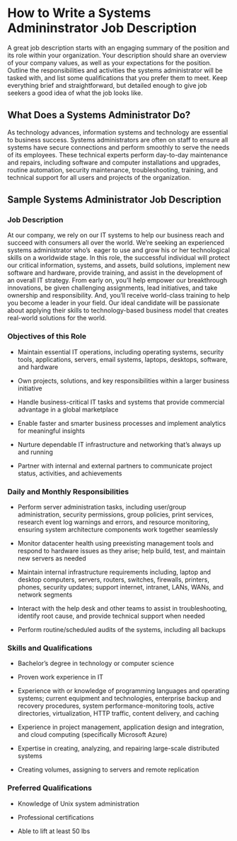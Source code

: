 # How to Write a Systems Admininstrator Job Description

A great job description starts with an engaging summary of the position and its role within your organization. Your description should share an overview of your company values, as well as your expectations for the position. Outline the responsibilities and activities the systems administrator will be tasked with, and list some qualifications that you prefer them to meet. Keep everything brief and straightforward, but detailed enough to give job seekers a good idea of what the job looks like.

## What Does a Systems Administrator Do?

As technology advances, information systems and technology are essential to business success. Systems administrators are often on staff to ensure all systems have secure connections and perform smoothly to serve the needs of its employees. These technical experts perform day-to-day maintenance and repairs, including software and computer installations and upgrades, routine automation, security maintenance, troubleshooting, training, and technical support for all users and projects of the organization.

## Sample Systems Administrator Job Description

### Job Description

At our company, we rely on our IT systems to help our business reach and succeed with consumers all over the world. We’re seeking an experienced systems administrator who’s  eager to use and grow his or her technological skills on a worldwide stage. In this role, the successful individual will protect our critical information, systems, and assets, build solutions, implement new software and hardware, provide training, and assist in the development of an overall IT strategy. From early on, you’ll help empower our breakthrough innovations, be given challenging assignments, lead initiatives, and take ownership and responsibility. And, you’ll receive world-class training to help you become a leader in your field. Our ideal candidate will be passionate about applying their skills to technology-based business model that creates real-world solutions for the world.

### Objectives of this Role

* Maintain essential IT operations, including operating systems, security tools, applications, servers, email systems, laptops, desktops, software, and hardware

* Own projects, solutions, and key responsibilities within a larger business initiative

* Handle business-critical IT tasks and systems that provide commercial advantage in a global marketplace

* Enable faster and smarter business processes and implement analytics for meaningful insights

* Nurture dependable IT infrastructure and networking that’s always up and running

* Partner with internal and external partners to communicate project status, activities, and achievements

### Daily and Monthly Responsibilities

* Perform server administration tasks, including user/group administration, security permissions, group policies, print services, research event log warnings and errors, and resource monitoring, ensuring system architecture components work together seamlessly

* Monitor datacenter health using preexisting management tools and respond to hardware issues as they arise; help build, test, and maintain new servers as needed

* Maintain internal infrastructure requirements including, laptop and desktop computers, servers, routers, switches, firewalls, printers, phones, security updates; support internet, intranet, LANs, WANs, and network segments

* Interact with the help desk and other teams to assist in troubleshooting, identify root cause, and provide technical support when needed

* Perform routine/scheduled audits of the systems, including all backups

### Skills and Qualifications

* Bachelor’s degree in technology or computer science

* Proven work experience in IT

* Experience with or knowledge of programming languages and operating systems; current equipment and technologies, enterprise backup and recovery procedures, system performance-monitoring tools, active directories, virtualization, HTTP traffic, content delivery, and caching

* Experience in project management, application design and integration, and cloud computing (specifically Microsoft Azure)

* Expertise in creating, analyzing, and repairing large-scale distributed systems

* Creating volumes, assigning to servers and remote replication

### Preferred Qualifications

* Knowledge of Unix system administration

* Professional certifications

* Able to lift at least 50 lbs

